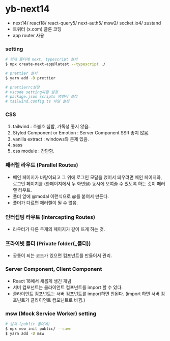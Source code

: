 # yb-next14

- next14/ react18/ react-query5/ next-auth5/ msw2/ socket.io4/ zustand
- 트위터 (x.com) 클론 코딩
- app router 사용

### setting

```bash
# 현재 폴더에 next, typescript 설치
$ npx create-next-app@latest --typescript ./

# prettier 설치
$ yarn add -D prettier

# prettierrc설정
# vscode setting파일 설정
# package.json scripts 명령어 설정
# tailwind.config.ts 파일 설정

```

### CSS

1. tailwind : 호불호 심함, 가독성 좋지 않음.
2. Styled Component or Emotion : Server Component SSR 좋지 않음.
3. vanilla extract : windows와 문제 있음.
4. sass
5. css module : 간단함.

### 패러렐 라우트 (Parallel Routes)

- 메인 페이지가 바탕이되고 그 위에 로그인 모달을 얹어서 띄우려면 메인 페이지와, 로그인 페이지를 (한페이지에서 두 화면을) 동시에 보여줄 수 있도록 하는 것이 페러렐 라우트.
- 폴더 앞에 @modal 이런식으로 @를 붙여서 만든다.
- 폴더가 다르면 페러렐이 될 수 없음.

### 인터셉팅 라우트 (Intercepting Routes)

- 라우터가 다른 두개의 페이지가 같이 뜨게 하는 것.

### 프라이빗 폴더 (Private folder(\_폴더))

- 공통이 되는 코드가 있으면 컴포넌트를 만들어서 관리.

### Server Component, Client Component

- React 18에서 새롭게 생긴 개념
- 서버 컴포넌트는 클라이언트 컴포넌트를 import 할 수 있다.
- 클라이언트 컴포넌트는 서버 컴포넌트를 import하면 안된다. (import 하면 서버 컴포넌트가 클라이언트 컴포넌트로 바뀜.)

### msw (Mock Service Worker) setting

```bash
# 설치 (public 폴더에)
$ npx msw init public/ --save
$ yarn add -D msw

```
